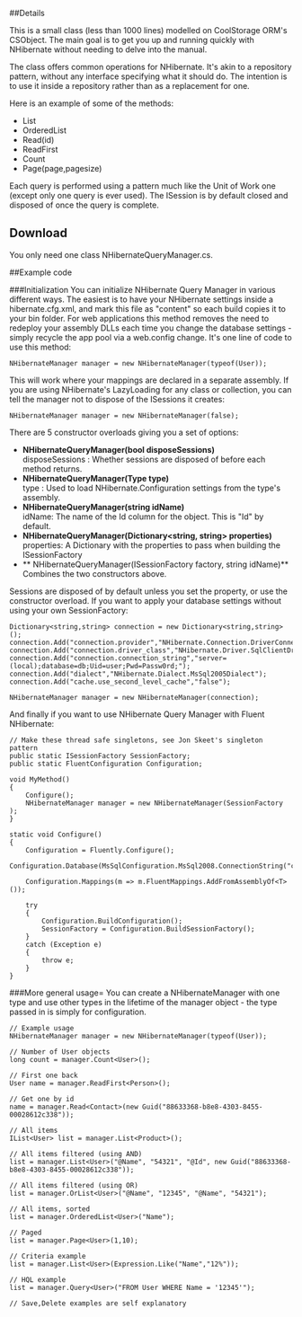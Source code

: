 ##Details

This is a small class (less than 1000 lines) modelled on CoolStorage ORM's CSObject. The main goal is to get you up and running quickly with NHibernate without needing to delve into the manual.

The class offers common operations for NHibernate. It's akin to a repository pattern, without any interface specifying what it should do. The intention is to use it inside a repository rather than as a replacement for one.

Here is an example of some of the methods:

 * List
 * OrderedList
 * Read(id)
 * ReadFirst
 * Count
 * Page(page,pagesize)

Each query is performed using a pattern much like the Unit of Work one (except only one query is ever used). The ISession is by default closed and disposed of once the query is complete.

## Download 
You only need one class NHibernateQueryManager.cs.

##Example code

###Initialization
You can initialize NHibernate Query Manager in various different ways. The easiest is to have your NHibernate settings inside a hibernate.cfg.xml, and mark this file as "content" so each build copies it to your bin folder. For web applications this method removes the need to redeploy your assembly DLLs each time you change the database settings - simply recycle the app pool via a web.config change. It's one line of code to use this method:

	NHibernateManager manager = new NHibernateManager(typeof(User));


This will work where your mappings are declared in a separate assembly. If you are using NHibernate's LazyLoading for any class or collection, you can tell the manager not to dispose of the ISessions it creates:

	NHibernateManager manager = new NHibernateManager(false);

There are 5 constructor overloads giving you a set of options:

* **NHibernateQueryManager(bool disposeSessions)**  
disposeSessions : Whether sessions are disposed of before each method returns.
* **NHibernateQueryManager(Type type)**  
type : Used to load NHibernate.Configuration settings from the type's assembly.
* **NHibernateQueryManager(string idName)**  
idName: The name of the Id column for the object. This is "Id" by default.
* **NHibernateQueryManager(Dictionary<string, string> properties)**  
properties: A Dictionary with the properties to pass when building the ISessionFactory
* ** NHibernateQueryManager(ISessionFactory factory, string idName)**  
Combines the two constructors above.

Sessions are disposed of by default unless you set the property, or use the constructor overload. If you want to apply your database settings without using your own SessionFactory:

	Dictionary<string,string> connection = new Dictionary<string,string>();
	connection.Add("connection.provider","NHibernate.Connection.DriverConnectionProvider");
	connection.Add("connection.driver_class","NHibernate.Driver.SqlClientDriver");
	connection.Add("connection.connection_string","server=(local);database=db;Uid=user;Pwd=Passw0rd;");
	connection.Add("dialect","NHibernate.Dialect.MsSql2005Dialect");
	connection.Add("cache.use_second_level_cache","false");

	NHibernateManager manager = new NHibernateManager(connection);


And finally if you want to use NHibernate Query Manager with Fluent NHibernate:

	// Make these thread safe singletons, see Jon Skeet's singleton pattern
	public static ISessionFactory SessionFactory;
	public static FluentConfiguration Configuration;

	void MyMethod()
	{
		Configure();
		NHibernateManager manager = new NHibernateManager(SessionFactory );
	}

	static void Configure()
	{
		Configuration = Fluently.Configure();
		Configuration.Database(MsSqlConfiguration.MsSql2008.ConnectionString("connection"));
		
		Configuration.Mappings(m => m.FluentMappings.AddFromAssemblyOf<T>());
		
		try
		{
			Configuration.BuildConfiguration();
			SessionFactory = Configuration.BuildSessionFactory();
		}
		catch (Exception e)
		{
			throw e;
		}
	}

###More general usage=
You can create a NHibernateManager with one type and use other types in the lifetime of the manager object - the type passed in is simply for configuration.

	// Example usage
	NHibernateManager manager = new NHibernateManager(typeof(User));

	// Number of User objects
	long count = manager.Count<User>();

	// First one back
	User name = manager.ReadFirst<Person>();

	// Get one by id
	name = manager.Read<Contact>(new Guid("88633368-b8e8-4303-8455-00028612c338"));

	// All items
	IList<User> list = manager.List<Product>();

	// All items filtered (using AND)
	list = manager.List<User>("@Name", "54321", "@Id", new Guid("88633368-b8e8-4303-8455-00028612c338"));

	// All items filtered (using OR)
	list = manager.OrList<User>("@Name", "12345", "@Name", "54321");

	// All items, sorted
	list = manager.OrderedList<User>("Name");

	// Paged
	list = manager.Page<User>(1,10);

	// Criteria example
	list = manager.List<User>(Expression.Like("Name","12%"));

	// HQL example
	list = manager.Query<User>("FROM User WHERE Name = '12345'");

	// Save,Delete examples are self explanatory
